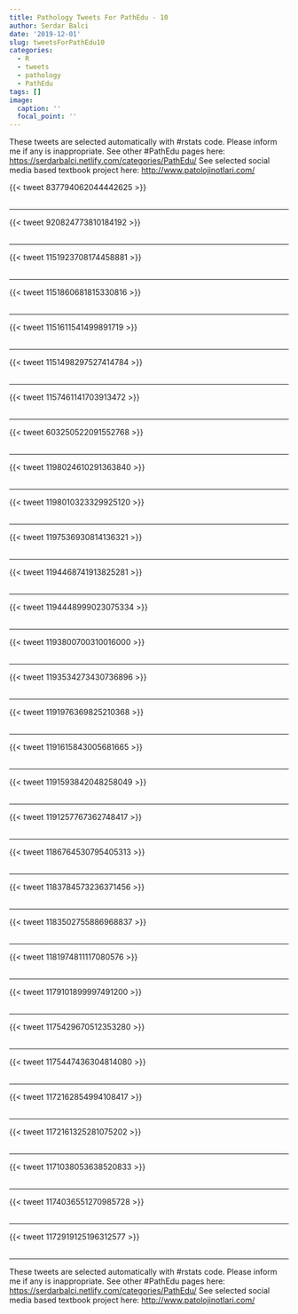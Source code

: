 ```yaml
---
title: Pathology Tweets For PathEdu - 10
author: Serdar Balci
date: '2019-12-01'
slug: tweetsForPathEdu10
categories:
  - R
  - tweets
  - pathology
  - PathEdu
tags: []
image:
  caption: ''
  focal_point: ''
---
```



These tweets are selected automatically with #rstats code. Please inform me if any is inappropriate.
See other #PathEdu pages here: https://serdarbalci.netlify.com/categories/PathEdu/ 
See selected social media based textbook project here: http://www.patolojinotlari.com/

{{< tweet 837794062044442625 >}}
<br>
<br>
<hr>
{{< tweet 920824773810184192 >}}
<br>
<br>
<hr>
{{< tweet 1151923708174458881 >}}
<br>
<br>
<hr>
{{< tweet 1151860681815330816 >}}
<br>
<br>
<hr>
{{< tweet 1151611541499891719 >}}
<br>
<br>
<hr>
{{< tweet 1151498297527414784 >}}
<br>
<br>
<hr>
{{< tweet 1157461141703913472 >}}
<br>
<br>
<hr>
{{< tweet 603250522091552768 >}}
<br>
<br>
<hr>
{{< tweet 1198024610291363840 >}}
<br>
<br>
<hr>
{{< tweet 1198010323329925120 >}}
<br>
<br>
<hr>
{{< tweet 1197536930814136321 >}}
<br>
<br>
<hr>
{{< tweet 1194468741913825281 >}}
<br>
<br>
<hr>
{{< tweet 1194448999023075334 >}}
<br>
<br>
<hr>
{{< tweet 1193800700310016000 >}}
<br>
<br>
<hr>
{{< tweet 1193534273430736896 >}}
<br>
<br>
<hr>
{{< tweet 1191976369825210368 >}}
<br>
<br>
<hr>
{{< tweet 1191615843005681665 >}}
<br>
<br>
<hr>
{{< tweet 1191593842048258049 >}}
<br>
<br>
<hr>
{{< tweet 1191257767362748417 >}}
<br>
<br>
<hr>
{{< tweet 1186764530795405313 >}}
<br>
<br>
<hr>
{{< tweet 1183784573236371456 >}}
<br>
<br>
<hr>
{{< tweet 1183502755886968837 >}}
<br>
<br>
<hr>
{{< tweet 1181974811117080576 >}}
<br>
<br>
<hr>
{{< tweet 1179101899997491200 >}}
<br>
<br>
<hr>
{{< tweet 1175429670512353280 >}}
<br>
<br>
<hr>
{{< tweet 1175447436304814080 >}}
<br>
<br>
<hr>
{{< tweet 1172162854994108417 >}}
<br>
<br>
<hr>
{{< tweet 1172161325281075202 >}}
<br>
<br>
<hr>
{{< tweet 1171038053638520833 >}}
<br>
<br>
<hr>
{{< tweet 1174036551270985728 >}}
<br>
<br>
<hr>
{{< tweet 1172919125196312577 >}}
<br>
<br>
<hr>


These tweets are selected automatically with #rstats code. Please inform me if any is inappropriate.
See other #PathEdu pages here: https://serdarbalci.netlify.com/categories/PathEdu/ 
See selected social media based textbook project here: http://www.patolojinotlari.com/
